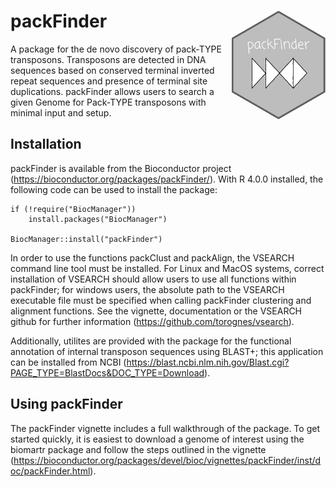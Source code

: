# packFinder <img src="inst/packFinder_hex.png" align="right" height="174" width="150" />

A package for the de novo discovery of pack-TYPE transposons. Transposons are detected in DNA sequences based on conserved terminal inverted repeat sequences and presence of terminal site duplications. packFinder allows users to search a given Genome for Pack-TYPE transposons with minimal input and setup.

## Installation
packFinder is available from the Bioconductor project (https://bioconductor.org/packages/packFinder/). With R 4.0.0 installed, the following code can be used to install the package:
```
if (!require("BiocManager"))
    install.packages("BiocManager")
    
BiocManager::install("packFinder")
```

In order to use the functions packClust and packAlign, the VSEARCH command line tool must be installed. For Linux and MacOS systems, correct installation of VSEARCH should allow users to use all functions within packFinder; for windows users, the absolute path to the VSEARCH executable file must be specified when calling packFinder clustering and alignment functions. See the vignette, documentation or the VSEARCH github for further information (https://github.com/torognes/vsearch).

Additionally, utilites are provided with the package for the functional annotation of internal transposon sequences using BLAST+; this application can be installed from NCBI (https://blast.ncbi.nlm.nih.gov/Blast.cgi?PAGE_TYPE=BlastDocs&DOC_TYPE=Download).

## Using packFinder
The packFinder vignette includes a full walkthrough of the package. To get started quickly, it is easiest to download a genome of interest using the biomartr package and follow the steps outlined in the vignette (https://bioconductor.org/packages/devel/bioc/vignettes/packFinder/inst/doc/packFinder.html).

